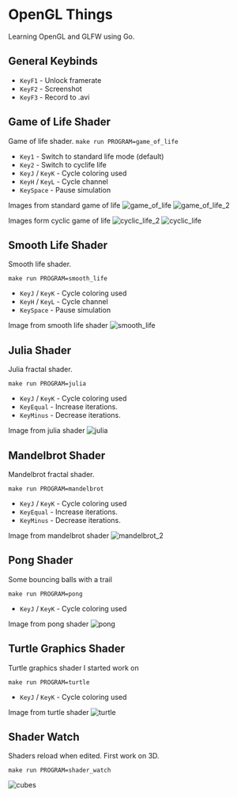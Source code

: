 # OpenGL Things

Learning OpenGL and GLFW using Go.

## General Keybinds

* `KeyF1` - Unlock framerate
* `KeyF2` - Screenshot
* `KeyF3` - Record to .avi

## Game of Life Shader

Game of life shader.
`make run PROGRAM=game_of_life`

* `Key1` - Switch to standard life mode (default)
* `Key2` - Switch to cyclife life
* `KeyJ` / `KeyK` - Cycle coloring used
* `KeyH` / `KeyL` - Cycle channel
* `KeySpace` - Pause simulation

Images from standard game of life
![game_of_life](https://user-images.githubusercontent.com/8808952/188760352-218303b0-d106-4bd3-93d9-f3b98edf29bc.png)
![game_of_life_2](https://user-images.githubusercontent.com/8808952/188760364-b376103b-1fad-4c8b-a336-5be01db35883.png)

Images form cyclic game of life
![cyclic_life_2](https://user-images.githubusercontent.com/8808952/188760385-6ab3ad32-f0a1-404c-a02e-e6da5fa9dd66.png)
![cyclic_life](https://user-images.githubusercontent.com/8808952/188760393-4155045d-1ee5-4135-809a-eda472a7d9a4.png)

## Smooth Life Shader

Smooth life shader.

`make run PROGRAM=smooth_life`

* `KeyJ` / `KeyK` - Cycle coloring used
* `KeyH` / `KeyL` - Cycle channel
* `KeySpace` - Pause simulation

Image from smooth life shader
![smooth_life](https://user-images.githubusercontent.com/8808952/188760614-108d69e4-4994-457d-a92e-199ec9493570.png)

## Julia Shader

Julia fractal shader.

`make run PROGRAM=julia`

* `KeyJ` / `KeyK` - Cycle coloring used
* `KeyEqual` - Increase iterations.
* `KeyMinus` - Decrease iterations.

Image from julia shader
![julia](https://user-images.githubusercontent.com/8808952/188760658-ab8cc850-abbd-404e-a4e1-8dd3a8bf5075.png)

## Mandelbrot Shader

Mandelbrot fractal shader.

`make run PROGRAM=mandelbrot`

* `KeyJ` / `KeyK` - Cycle coloring used
* `KeyEqual` - Increase iterations.
* `KeyMinus` - Decrease iterations.

Image from mandelbrot shader
![mandelbrot_2](https://user-images.githubusercontent.com/8808952/188760709-8699500f-edb2-49c2-8380-f2ba122ffac0.png)

## Pong Shader

Some bouncing balls with a trail

`make run PROGRAM=pong`

* `KeyJ` / `KeyK` - Cycle coloring used

Image from pong shader
![pong](https://user-images.githubusercontent.com/8808952/188760732-07fa0ed1-b76e-45e6-b51c-2c07a1b7fa6a.png)

## Turtle Graphics Shader

Turtle graphics shader I started work on

`make run PROGRAM=turtle`

* `KeyJ` / `KeyK` - Cycle coloring used

Image from turtle shader
![turtle](https://user-images.githubusercontent.com/8808952/188760891-be8e6f3d-0463-44ef-9bc2-a9f97b12b691.png)

## Shader Watch

Shaders reload when edited. First work on 3D.

`make run PROGRAM=shader_watch`

![cubes](https://user-images.githubusercontent.com/8808952/188760991-30d50a70-4ef6-4978-9b8b-fb3ca83d2b33.png)

